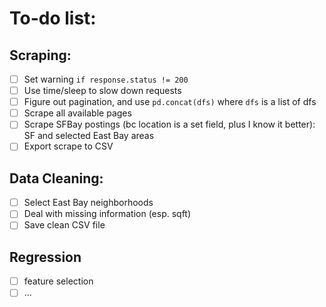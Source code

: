 # To-do list: 

## Scraping: 
- [ ] Set warning `if response.status != 200`
- [ ] Use time/sleep to slow down requests
- [ ] Figure out pagination, and use `pd.concat(dfs)` where `dfs` is a list of dfs
- [ ] Scrape all available pages
- [ ] Scrape SFBay postings (bc location is a set field, plus I know it better): SF and selected East Bay areas
- [ ] Export scrape to CSV

## Data Cleaning: 
- [ ] Select East Bay neighborhoods
- [ ] Deal with missing information (esp. sqft)
- [ ] Save clean CSV file

## Regression
- [ ] feature selection
- [ ] ... 

